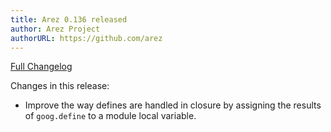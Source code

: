 ```yaml
---
title: Arez 0.136 released
author: Arez Project
authorURL: https://github.com/arez
---
```


[Full Changelog](https://github.com/arez/arez/compare/v0.135...v0.136)

Changes in this release:

* Improve the way defines are handled in closure by assigning the results of `goog.define` to a module local variable.
